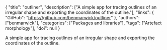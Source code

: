 {
  "title": "outliner",
  "description": ["A simple app for tracing outlines of an irregular shape and exporting the coordinates of the outline."],
  "links": {
    "GitHub": "https://github.com/benmarwick/outliner"
  },
  "authors": ["benmarwick"],
  "categories": ["Packages and libraries"],
  "tags": ["Artefact morphology"],
  "doi": null
}

<!-- Generated by csv2md.R – do not edit by hand -->

A simple app for tracing outlines of an irregular shape and exporting the coordinates of the outline.